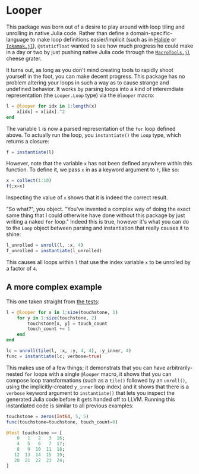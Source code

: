 # Looper

This package was born out of a desire to play around with loop tiling and unrolling in native Julia code.  Rather than define a domain-specific-language to make loop definitions easier/implicit (such as in [Halide](http://halide-lang.org/) or [`Tokamak.jl`](https://github.com/MikeInnes/Tokamak.jl)), `@staticfloat` wanted to see how much progress he could make in a day or two by just pushing native Julia code through the [`MacroTools.jl`](https://github.com/MikeInnes/MacroTools.jl) cheese grater.

It turns out, as long as you don't mind creating tools to rapidly shoot yourself in the foot, you can make decent progress.  This package has no problem altering your loops in such a way as to cause strange and undefined behavior.  It works by parsing loops into a kind of interemdiate representation (the `Looper.Loop` type) via the `@looper` macro:

```julia
l = @looper for idx in 1:length(x)
    x[idx] = x[idx].^2
end
```

The variable `l` is now a parsed representation of the `for` loop defined above.  To actually run the loop, you `instantiate()` the `Loop` type, which returns a closure:

```julia
f = instantiate(l)
```

However, note that the variable `x` has not been defined anywhere within this function.  To define it, we pass `x` in as a keyword argument to `f`, like so:

```julia
x = collect(1:10)
f(;x=x)
```

Inspecting the value of `x` shows that it is indeed the correct result.

"So what?", you object.  "You've invented a complex way of doing the exact same thing that I could otherwise have done without this package by just writing a naked `for` loop."  Indeed this is true, however it's what you can do to the `Loop` object between parsing and instantiation that really causes it to shine:

```julia
l_unrolled = unroll(l, :x, 4)
f_unrolled = instantiate(l_unrolled)
```

This causes all loops within `l` that use the index variable `x` to be unrolled by a factor of `4`.

## A more complex example

This one taken straight from [the tests](test/runtests.jl):

```julia
l = @looper for x in 1:size(touchstone, 1)
    for y in 1:size(touchstone, 2)
        touchstone[x, y] = touch_count
        touch_count += 1
    end
end

lc = unroll(tile(l, :x, :y, 4, 4), :y_inner, 4)
func = instantiate(lc; verbose=true)
```

This makes use of a few things; it demonstrats that you can have arbitrarily-nested `for` loops with a single `@looper` macro, it shows that you can compose loop transformations (such as a `tile()` followed by an `unroll()`, using the implicitly-created `y_inner` loop index) and it shows that there is a `verbose` keyword argument to `instantiate()` that lets you inspect the generated Julia code before it gets handed off to LLVM.  Running this instantiated code is similar to all previous examples:

```julia
touchstone = zeros(Int64, 5, 5)
func(touchstone=touchstone, touch_count=0)

@test touchstone == [
    0   1   2   3  16;
    4   5   6   7  17;
    8   9  10  11  18;
   12  13  14  15  19;
   20  21  22  23  24;
]
```
